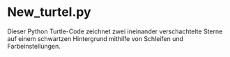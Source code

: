 # New_turtel.py

Dieser Python Turtle-Code zeichnet zwei ineinander verschachtelte Sterne auf einem schwartzen Hintergrund mithilfe von Schleifen und Farbeinstellungen.
